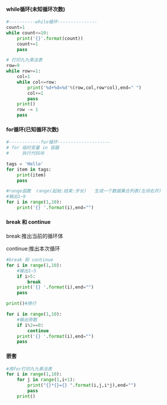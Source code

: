 #### while循环(未知循环次数)

```python
#----------while循环---------------
count=1
while count<=10:
    print('{}'.format(count))
    count+=1
    pass

# 打印九九乘法表
row=9
while row>=1:
    col=1
    while col<=row:
        print('%d+%d=%d'%(row,col,row*col),end=" ")
        col+=1
        pass
    print()
    row -= 1
    pass
```

#### for循环(已知循环次数)

```python
#------------for循环--------------------
# for 临时变量 in 容器
#     执行代码块

tags = 'Hello'
for item in tags:
    print(item)
    pass

#range函数  range(起始:结束:步长)   生成一个数据集合列表(左闭右开)
#输出1~9
for i in range(1,10):
    print('{} '.format(i),end="")
```

#### break 和 continue

break:推出当前的循环体

continue:推出本次循环

```python
#break 和 continue
for i in range(1,10):
    #输出1~5
    if i>5:
        break
    print('{} '.format(i),end="")
    pass

print()#换行

for i in range(1,10):
    #输出奇数
    if i%2==0:
        continue
    print('{} '.format(i),end="")
    pass
```

#### 嵌套

```py
#用for打印九九乘法表
for i in range(1,10):
    for j in range(1,i+1):
        print("{}*{}={} ".format(i,j,i*j),end="")
        pass
    print()
```
